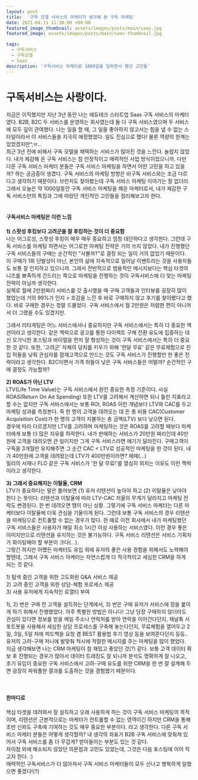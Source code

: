 ```yaml
---
layout: post
title:  '구독 모델 서비스의 마케터가 생각해 본 구독 마케팅'
date: 2021-04-11 11:30:00 +09:00
featured_image_thumbnail: assets/images/posts/main/saas.jpg
featured_image: assets/images/posts/main/saas-thumbnail.jpg

tags:
  - 구독서비스
  - 구독모델
  - Saas
description: '구독서비스 마케터로 1000일을 일하면서 했던 고민들'
---
```


# 구독서비스는 사랑이다.

지금은 이직했지만 지난 3년 동안 나는 에듀테크 스타트업 Saas 구독 서비스의 마케터였다. B2B, B2C 두 서비스를 운영하는 회사였는데 둘 다 구독 서비스였으며 두 서비스에 모두 깊이 관여했다. 나는 일을 할 때, 그 일을 좋아하지 않고서는 힘을 낼 수 없는 스타일이라서 이 서비스들을 지극히 애정했었다. 일도 진심으로 했다! 물론 역량의 한계는 있었겠지만^,ㅠ..   
최근 3년 전에 비해서 구독 모델을 채택하는 서비스가 많아진 것을 느낀다. 놀랍지 않았다. 내가 체감해 온 구독 서비스는 참 안정적이고 매력적인 사업 방식이었으니까. 다만 다른 구독 서비스 마케터 분들은 구독 서비스 마케팅을 하면서 어떤 고민을 하고 있을까? 하는 궁금증이 생겼다. 구독 서비스의 마케팅 방향은 비구독 서비스와는 조금 다르다고 생각하기 때문이다. 브런치도 찾아봤는데 구독 서비스 마케팅 이야기는 잘 없더라.  
그래서 오늘은 약 1000일동안 구독 서비스 마케팅을 해온 마케터로서, 내가 체감한 구독 서비스만의 특징과 그에 따랐던 개인적인 고민들을 정리해보고자 한다.
<br/>
<br/>

#### 구독서비스 마케팅은 이런 느낌

<b>1) 스팟성 후킹보다 고려군을 잘 후킹하는 것이 더 중요함</b>  
나는 어그로성, 스팟성 후킹이 매우 매우 중요하고 엄청 대단하다고 생각한다. 그런데 구독 서비스를 마케팅 하면서는 어그로한 마케팅 전략은 거의 쓰지 않았다. 내가 진행했던 구독 서비스들의 구매는 순간적인 \"사볼까?\"로 결정 되는 일이 거의 없었기 때문이다. 이 구매가 1회 단발성이 아닌, 본인의 삶에 지속적으로 일어날 이벤트라는 것을 사용자들도 보통 잘 인지하고 있으니까. 그래서 전반적으로 범용적인 메시지보다는 핵심 타겟의 니즈를 뾰족하게 건드리는 쪽으로 마케팅을 진행하는 것이 구독서비스에 더 맞는 마케팅 전략이 아닐까 생각한다.  
실제로 월에 2만원짜리 서비스를 갓 출시했을 때 구매 고객들과 인터뷰를 굉장히 많이 했었는데 거의 99%가 인지 > 호감을 느낀 후 바로 구매하지 않고 후기를 찾아봤다고 했다. 바로 구매한 경우는 정말 드물었다. 구독 서비스에서 월 2만원은 저렴한 편이 아니어서 더 그랬을 수도 있겠지만.   

그래서 리타게팅은 어느 서비스에서나 중요하지만 구독 서비스에서는 특히 더 중요한 액션이라고 생각한다. 같은 맥락으로 광고를 통한 다이렉트 구매 전환 유도에 집중하는 대신 오가닉한 포스팅과 바이럴을 먼저 잘 형성하는 것이 구독 서비스에서는 특히 더 중요한 것 같다. 또한, \'고려군\' 자체의 덩치를 키우기 위해 \'한달 무료\' 같은 무료체험으로 진입 허들을 낮춰 관심자를 잠재고객으로 만드는 것도 구독 서비스가 진행할만 한 좋은 전략이라고 생각한다. B2C이면서 가격 허들이 낮은 구독 서비스들은 어떨까? 순간적인 구매 결정도 가능할까?   

<b>2) ROAS가 아닌 LTV</b>  
LTV\(Life Time Value\)는 구독 서비스에서 완전 중요한 측정 기준이다. 사실 ROAS\(Return On Ad Spending\) 또한 LTV를 고려해서 계산하면 되니 틀린 지표라고 할 수는 없지만 구독 서비스에서는 보통 ROI, ROAS 이런 개념보다 LTV와 CAC를 두고 마케팅 성과를 측정본다. 즉 한 명의 고객을 데려오는 데 든 총 비용 CAC\(Customer Acquisition Cost\)가 한 명의 고객이 지불하는 총 금액\(LTV\) 보다 낮으면 된다.  
경우에 따라 다르겠지만 LTV를 고려하며 마케팅하는 것은 ROAS를 고려할 때보다 마케터에게 보통 더 많은 자유를 허락한다. 내가 판매하는 서비스가 20만원 짜리인데 40만원에 고객을 데려오면 큰 일이지만 그게 구독 서비스라면 얘기가 달라진다. 구매고객이 구독을 3개월만 유지해주면 그 순간 CAC < LTV로 성공적인 마케팅을 한 것이 된다. 내가 40만원에 고객을 데려왔는데 LTV가 400만원이라면? 헤헤\(...\)  
밀리의 서재나 FLO 같은 구독 서비스가 \'한 달 무료!\'를 열심히 외치는 이유도 이런 맥락이라고 생각한다.

<b>3) 그래서 중요해지는 이탈율, CRM</b>  
LTV가 중요하다는 말은 풀어보면 \(1\) 유저 리텐션이 높아야 하고 \(2\) 이탈율은 낮아야 한다 는 뜻이다. 리텐션과 이탈율에 따라 LTV-CAC 저울의 무게가 달라지고 마케팅 전략도 변경된다. 한 번 데려오면 땡이 아닌 상황. 그렇기에 구독 서비스 마케터는 다른 마케터보다 이탈율에 더욱 관심을 기울이게 된다. 그런데 보통 구독 서비스의 경우 리텐션을 마케팅으로 컨트롤할 수 없는 경우가 많다. 한 예로 이전 회사에서 내가 마케팅했던 구독 서비스들은 사용자가 매일 최소 1시간 이상 사용하는 서비스였다. 이런 경우 좋은 이미지만으로 리텐션을 유지하는 것은 불가능하다. 구독 서비스 리텐션은 서비스 기획자가 화이팅해야 할 부분이 크다\(...\).  
그렇긴 하지만 어쨌든 마케터도 유입 외에 유저의 좋은 사용 경험을 위해서도 노력해야 할텐데, 그래서 구독 서비스 마케터는 자연스럽게 더 적극적이고 세심한 CRM을 하게 되는 것 같다.  

 1\) 탐색 중인 고객을 위한 고도화된 Q&A 서비스 제공  
 2\) 고려 중인 고객을 위한 상담-체험 프로세스 제공  
 3\) 사용 유저에게 지속적인 로열티 부여  
 
1\), 2\) 번은 구매 전 고객을 설득하는 단계에서, 3) 번은 구매 유저가 서비스에 정을 붙이게 하기 위해서 진행했었다. 아주 특별한 방법은 아니다! 그냥 당장 구매하지 않더라도 관심이 있다면 정보를 받을 메일 주소나 연락처를 받아 연락을 이어간다던지, 채널톡 서포트봇을 사용해서 세심한 상담 프로세스를 구축해 놓는다던지, 무료체험을 열어두고 2일, 3일, 5일 차에 피드백을 요청 겸 BEST 활용법 후기 영상 등을 보여준다던지 등등.. 유저의 고려-구매 저니에 발맞춰 적시에 적절한 메시지를 주는 마케팅을 많이 했었다. 지금 생각해보면 나는 CRM 마케팅이 참 재밌고 좋았던 것\(?\) 같다. 보통 고객 데이터 확보 후 진행되는 경우가 많아서 데이터 트래킹도 잘 되니까 분석도 명확하게 잘 나오고, 초기 유입이 중요한 구독 서비스에서 고려-구매 유도를 위한 CRM을 한 번 잘 설계해 두면 굉장히 파워풀한 결과를 도출하는 것을 경험했기 때문이다.   
<br/>
<br/>

#### 한마디로
핵심 타겟을 데려와서 잘 설득하고 오래 사용하게 하는 것이 구독 서비스 마케팅의 목적이며, 리텐션은 근본적으로는 마케터가 컨트롤할 수 없는 영역이긴 하지만 CRM을 통해 초반 신뢰도 구축에 기여하는 것도 매우 중요한 부분이다. 라고 생각한다. 다른 구독 서비스 마케터 분들은 어떻게 생각할까? 내 생각의 좌표가 B2B 구독 서비스에 맞춰져 있어서 구독 서비스를 좀 더 무겁게? 받아들이는 부분도 있는 것 같다.  
차이점 외에 해소되지 않았던 의문점과 고민도 있었는데, 그것은 다음 포스팅에 이어 적고자 한다. :)   
매력적인 구독서비스가 더 많아져서 구독 서비스 마케터들이 모두 신나고 행복하게 일했으면 좋겠다!\(?\)
<br/>
<br/>
